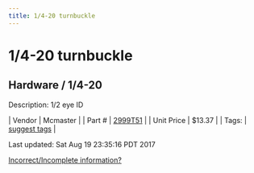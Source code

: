 ```yaml
---
title: 1/4-20 turnbuckle
---
```


# 1/4-20 turnbuckle
## Hardware / 1/4-20
Description: 	1/2 eye ID 

| Vendor | Mcmaster | 
| Part # | [2999T51](https://www.mcmaster.com/#2999T51) | 
| Unit Price | $13.37 | 
| Tags: | [suggest tags](https://docs.google.com/forms/d/e/1FAIpQLSeWyY8v3RgOty-MyWmh9U0iivNYN_molChYyS-0U-o-kOAv_g/viewform) | 

Last updated: Sat Aug 19 23:35:16 PDT 2017

 [Incorrect/Incomplete information?](https://docs.google.com/forms/d/e/1FAIpQLSeWyY8v3RgOty-MyWmh9U0iivNYN_molChYyS-0U-o-kOAv_g/viewform)